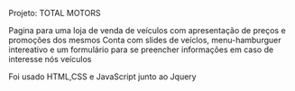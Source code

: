 Projeto: TOTAL MOTORS 

Pagina para uma loja de venda de veículos com apresentação de preços e promoções dos mesmos
Conta com slides de veíclos, menu-hamburguer intereativo e um formulário para se preencher informações em caso de interesse nós veículos 

Foi usado HTML,CSS e JavaScript junto ao Jquery 
